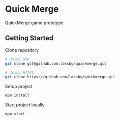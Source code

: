# Quick Merge

QuickMerge game prototype

## Getting Started

Clone repository

```bash
# Using SSH
git clone git@github.com:laksby/quickmerge.git

# Using HTTPS
git clone https://github.com/laksby/quickmerge.git
```

Setup project

```bash
npm install
```

Start project locally

```bash
npm start
```
